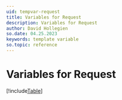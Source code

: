 ```yaml
---
uid: tempvar-request
title: Variables for Request
description: Variables for Request
author: David Hollegien
so.date: 04.25.2023
keywords: template variable
so.topic: reference
---
```


# Variables for Request

[!include[Table](../../../../../common/includes/variable/table-request.md)]
